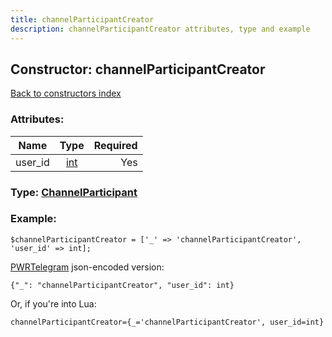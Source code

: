 ```yaml
---
title: channelParticipantCreator
description: channelParticipantCreator attributes, type and example
---
```

## Constructor: channelParticipantCreator  
[Back to constructors index](index.md)



### Attributes:

| Name     |    Type       | Required |
|----------|:-------------:|---------:|
|user\_id|[int](../types/int.md) | Yes|



### Type: [ChannelParticipant](../types/ChannelParticipant.md)


### Example:

```
$channelParticipantCreator = ['_' => 'channelParticipantCreator', 'user_id' => int];
```  

[PWRTelegram](https://pwrtelegram.xyz) json-encoded version:

```
{"_": "channelParticipantCreator", "user_id": int}
```


Or, if you're into Lua:  


```
channelParticipantCreator={_='channelParticipantCreator', user_id=int}

```


